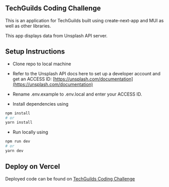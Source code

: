 ## TechGuilds Coding Challenge

This is an application for TechGuilds built using create-next-app and MUI as well as other libraries.

This app displays data from Unsplash API server.

## Setup Instructions

- Clone repo to local machine

- Refer to the Unsplash API docs here to set up a developer account and get an ACCESS ID: [https://unsplash.com/documentation](https://unsplash.com/documentation)

- Rename .env.example to .env.local and enter your ACCESS ID.

- Install dependencies using

```bash
npm install
# or
yarn install
```

- Run locally using

```bash
npm run dev
# or
yarn dev

```

## Deploy on Vercel

Deployed code can be found on [TechGuilds Coding Challenge](https://techguilds-coding-challange-beta.vercel.app/)
